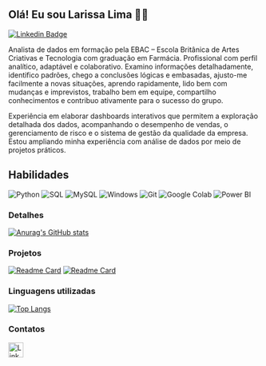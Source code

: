 ## Olá! Eu sou Larissa Lima :wave::smiley:
[![Linkedin Badge](https://img.shields.io/badge/-Larissa%20Lima-blue?style=flat-square&logo=linkedin&logoColor=white)](https://www.linkedin.com/in/larissa-lima-aa94b065/)

Analista de dados em formação pela EBAC – Escola Britânica de Artes Criativas e Tecnologia com graduação em Farmácia. Profissional com perfil analítico, adaptável e colaborativo. Examino informações detalhadamente, identifico padrões, chego a conclusões lógicas e embasadas, ajusto-me facilmente a novas situações, aprendo rapidamente, lido bem com mudanças e imprevistos, trabalho bem em equipe, compartilho conhecimentos e contribuo ativamente para o sucesso do grupo. 

Experiência em elaborar dashboards interativos que permitem a exploração detalhada dos dados, acompanhando o desempenho de vendas, o gerenciamento de risco e o sistema de gestão da qualidade da empresa. Estou ampliando minha experiência com análise de dados por meio de projetos práticos.


## Habilidades

![Python](https://img.shields.io/badge/python-3670A0?style=for-the-badge&logo=python&logoColor=ffdd54)
![SQL](https://img.shields.io/badge/SQL-0078D4?style=for-the-badge&logo=sqlite&logoColor=0078D4&color=000000)
![MySQL](https://img.shields.io/badge/MySQL-00000F?style=for-the-badge&logo=Mysql&logoColor=white)
![Windows](https://img.shields.io/badge/Windows-0078D6?style=for-the-badge&logo=Windows&logoColor=FFFFFF&color=0078D6)
![Git](https://img.shields.io/badge/GIT-E44C30?style=for-the-badge&logo=git&logoColor=white)
![Google Colab](https://img.shields.io/badge/GoogleColab-F38020?style=for-the-badge&logo=googlecolab&logoColor=white)
![Power BI](https://img.shields.io/badge/Power_BI-D9B000?style=for-the-badge&logo=Power%20BI&logoColor=FFFFFF&color=D9B000)

### Detalhes

[![Anurag's GitHub stats](https://github-readme-stats.vercel.app/api?username=Larissalcl&show_icons=true&theme=dark)](https://github.com/anuraghazra/github-readme-stats)

### Projetos

[![Readme Card](https://github-readme-stats.vercel.app/api/pin/?username=Larissalcl&repo=Analise_vendas_carros_python.github.io&theme=dark)](https://github.com/anuraghazra/github-readme-stats)
[![Readme Card](https://github-readme-stats.vercel.app/api/pin/?username=Larissalcl&repo=E-commerce_estatistica.github.io&theme=dark)](https://github.com/anuraghazra/github-readme-stats)

### Linguagens utilizadas

[![Top Langs](https://github-readme-stats.vercel.app/api/top-langs/?username=Larissalcl&layout=compact)](https://github.com/anuraghazra/github-readme-stats)

### Contatos

[<img src='https://img.shields.io/badge/LinkedIn-0077B5?style=for-the-badge&logo=linkedin&logoColor=white' alt='Linkedin' height='30'>](https://www.linkedin.com/in/larissa-lima-data/)
